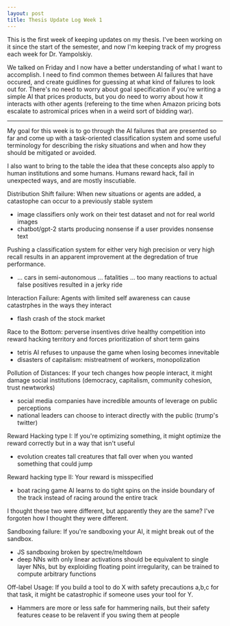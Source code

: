 ```yaml
---
layout: post
title: Thesis Update Log Week 1
---
```


This is the first week of keeping updates on my thesis. I've been working on it since the start of
the semester, and now I'm keeping track of my progress each week for Dr. Yampolskiy.

We talked on Friday and I now have a better understanding of what I want to accomplish. I need to
find common themes between AI failures that have occured, and create guidlines for guessing at what
kind of failures to look out for. There's no need to worry about goal specification if you're
writing a simple AI that prices products, but you do need to worry about how it interacts with other
agents (refereing to the time when Amazon pricing bots escalate to astromical prices when in a weird
sort of bidding war).

---


My goal for this week is to go through the AI failures that are presented so far and come up with a
task-oriented classification system and some useful terminology for describing the risky situations
and when and how they should be mitigated or avoided.

I also want to bring to the table the idea that these concepts also apply to human institutions and
some humans. Humans reward hack, fail in unexpected ways, and are mostly inscutiable.

Distribution Shift failure: When new situations or agents are added, a catastophe can occur to a
previously stable system
- image classifiers only work on their test dataset and not for real world images
- chatbot/gpt-2 starts producing nonsense if a user provides nonsense text

Pushing a classification system for either very high precision or very high recall results in an
apparent improvement at the degredation of true performance.
- ... cars in semi-autonomous ... fatalities ... too many reactions to actual false positives resulted in a jerky ride 


Interaction Failure: Agents with limited self awareness can cause catastrphes in the ways they interact
- flash crash of the stock market

Race to the Bottom: perverse insentives drive healthy competition into reward hacking territory and
forces prioritization of short term gains
- tetris AI refuses to unpause the game when losing becomes innevitable
- disasters of capitalism: mistreatment of workers, monopolization

Pollution of Distances: If your tech changes how people interact, it might damage social
institutions (democracy, capitalism, community cohesion, trust newtworks)
- social media companies have incredible amounts of leverage on public perceptions
- national leaders can choose to interact directly with the public (trump's twitter)

Reward Hacking type I: If you're optimizing something, it might optimize the reward correctly but in
a way that isn't useful
- evolution creates tall creatures that fall over when you wanted something that could jump

Reward hacking type II: Your reward is misspecified
- boat racing game AI learns to do tight spins on the inside boundary of the track instead of racing
  around the entire track

I thought these two were different, but apparently they are the same? I've forgoten how I thought
they were different.

Sandboxing failure: If you're sandboxing your AI, it might break out of the sandbox.
- JS sandboxing broken by spectre/meltdown
- deep NNs with only linear activations should be equivalent to single layer NNs, but by exploiding
  floating point irregularity, can be trained to compute arbitrary functions

Off-label Usage: If you build a tool to do X with safety precautions a,b,c for that task, it might
be catastrophic if someone uses your tool for Y.
- Hammers are more or less safe for hammering nails, but their safety features cease to be relavent
  if you swing them at people


